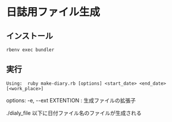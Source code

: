 # 日誌用ファイル生成

## インストール

```shell
rbenv exec bundler
```

## 実行

`Using:  ruby make-diary.rb [options] <start_date> <end_date> [<work_place>]`

options:
    -e, --ext EXTENTION : 生成ファイルの拡張子

./dialy_file 以下に日付ファイル名のファイルが生成される
